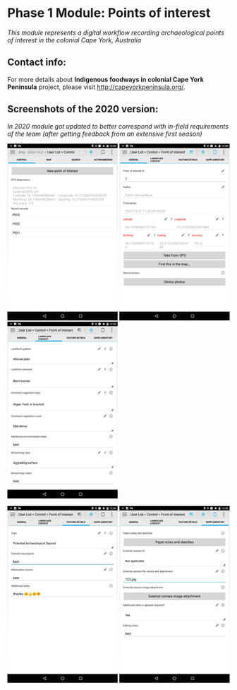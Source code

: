 # Phase 1 Module: Points of interest

_This module represents a digital workflow recording archaeological points of interest in the colonial Cape York, Australia_

## Contact info:
For more details about **Indigenous foodways in colonial Cape York Peninsula** project, please visit http://capeyorkpeninsula.org/.

## Screenshots of the 2020 version:

_In 2020 module got updated to better correspond with in-field requirements of the team (after getting feedback from an extensive first season)_
<p align="left">
<img src="screenshots/Screenshot_20201022-120017.png" width="250"/>
<img src="screenshots/Screenshot_20201022-120021.png" width="250"/>
<img src="screenshots/Screenshot_20201022-120026.png" width="250"/>
    </p>
<p align="left">
<img src="screenshots/Screenshot_20201022-120032.png" width="250"/>
<img src="screenshots/Screenshot_20201022-120048.png" width="250"/>
</p>

